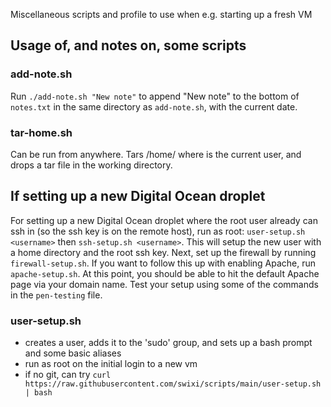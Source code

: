 Miscellaneous scripts and profile to use when e.g. starting up a fresh VM

## Usage of, and notes on, some scripts

### add-note.sh

Run `./add-note.sh "New note"` to append "New note" to the bottom of `notes.txt` in the same directory as `add-note.sh`, with the current date.

### tar-home.sh

Can be run from anywhere. Tars /home/<user> where <user> is the current user, and drops a tar file in the working directory.

## If setting up a new Digital Ocean droplet

For setting up a new Digital Ocean droplet where the root user already can ssh in (so the ssh key is on the remote host), run as root: `user-setup.sh <username>` then `ssh-setup.sh <username>`. This will setup the new user with a home directory and the root ssh key. Next, set up the firewall by running `firewall-setup.sh`. If you want to follow this up with enabling Apache, run `apache-setup.sh`. At this point, you should be able to hit the default Apache page via your domain name. Test your setup using some of the commands in the `pen-testing` file.

### user-setup.sh <username>
- creates a user, adds it to the 'sudo' group, and sets up a bash prompt and some basic aliases
- run as root on the initial login to a new vm
- if no git, can try `curl https://raw.githubusercontent.com/swixi/scripts/main/user-setup.sh | bash`
